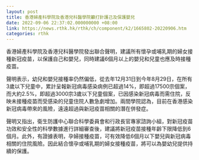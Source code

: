 ```yaml
---
layout: post
title: 香港婦產科學院及香港兒科醫學院籲打針護己及保護嬰兒
date: 2022-09-06 22:37:02.000000000 +08:00
link: https://news.rthk.hk/rthk/ch/component/k2/1665802-20220906.htm
categories: rthk
---
```


香港婦產科學院及香港兒科醫學院發出聯合聲明，建議所有懷孕或哺乳期的婦女接種新冠疫苗，以保護自己和嬰兒，同時建議6個月以上的嬰兒和兒童也應及時接種疫苗。

聲明表示，幼兒和嬰兒接種率仍然偏低，從去年12月31日到今年8月29日，在所有3歲以下兒童中，累計呈報新冠病毒感染病例已超過14%，即超過17500宗個案，而大約2.5%，即超過3000宗3歲以下兒童個案，已因感染新冠病毒而需住院，反映未接種疫苗而受感染的兒童住院人數急劇增加。兩間學院認為，目前在香港感染新冠病毒帶來的風險，遠遠超過與新冠疫苗相關的潛在併發症。

聲明又指出，衛生防護中心聯合科學委員會和行政長官專家諮詢小組，對新冠疫苗功效和安全性的科學數據進行詳細審查後，建議將新冠疫苗接種年齡下限降低到6個月。此外，有證據表明，孕婦接種疫苗，可有效降低6個月以下嬰兒與新冠病毒相關的住院風險。因此結合懷孕或哺乳期的婦女接種疫苗，將可以為嬰幼兒提供持續的保護。
